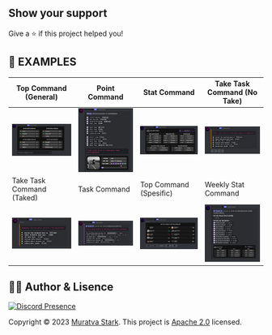 ## Show your support

Give a ⭐️ if this project helped you!

## 🍭 EXAMPLES

| Top Command (General) | Point Command | Stat Command | Take Task Command (No Take) |
| ----- | ----- | ----- | ----- |
| <img src="./images/general-top-command.png" />  | <img src="./images/point-command.png" /> | <img src="./images/stat-command.png" /> | <img src="./images/take-task-command.png" /> |
| Take Task Command (Taked) | Task Command | Top Command (Spesific)  | Weekly Stat Command |
| <img src="./images/taked-task-command.png" /> | <img src="./images/task-command.png" /> | <img src="./images/top-spesific-command.png" /> | <img src="./images/weekly-command.png" /> |

## 🐻‍❄️ Author & Lisence

[![Discord Presence](https://lanyard.cnrad.dev/api/1158396365701910588?hideActivity=true)](https://discord.com/users/1158396365701910588)

Copyright © 2023 [Muratva Stark](https://github.com/muratvastark). This project is [Apache 2.0](https://github.com/muratvastark/eternal-darkness/blob/main/LICENSE) licensed.
